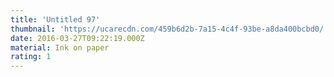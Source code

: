 ```yaml
---
title: 'Untitled 97'
thumbnail: 'https://ucarecdn.com/459b6d2b-7a15-4c4f-93be-a8da400bcbd0/'
date: 2016-03-27T09:22:19.000Z
material: Ink on paper
rating: 1
---
```

